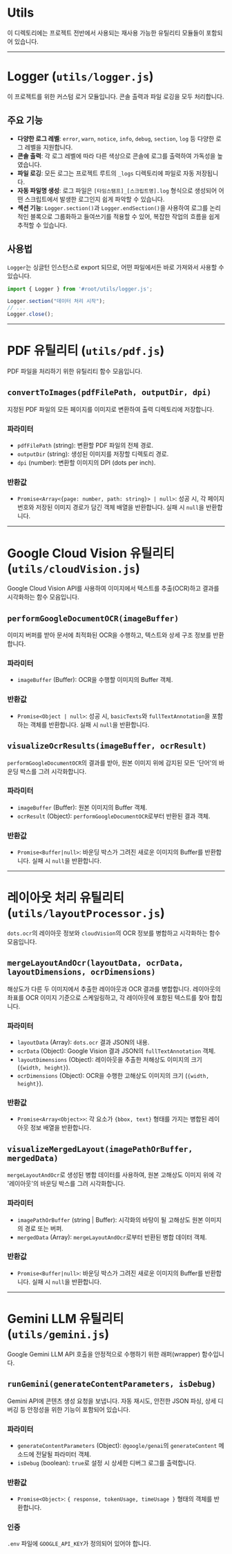 # Utils

이 디렉토리에는 프로젝트 전반에서 사용되는 재사용 가능한 유틸리티 모듈들이 포함되어 있습니다.

---

# Logger (`utils/logger.js`)

이 프로젝트를 위한 커스텀 로거 모듈입니다. 콘솔 출력과 파일 로깅을 모두 처리합니다.

## 주요 기능

- **다양한 로그 레벨**: `error`, `warn`, `notice`, `info`, `debug`, `section`, `log` 등 다양한 로그 레벨을 지원합니다.
- **콘솔 출력**: 각 로그 레벨에 따라 다른 색상으로 콘솔에 로그를 출력하여 가독성을 높였습니다.
- **파일 로깅**: 모든 로그는 프로젝트 루트의 `_logs` 디렉토리에 파일로 자동 저장됩니다.
- **자동 파일명 생성**: 로그 파일은 `[타임스탬프]_[스크립트명].log` 형식으로 생성되어 어떤 스크립트에서 발생한 로그인지 쉽게 파악할 수 있습니다.
- **섹션 기능**: `Logger.section()`과 `Logger.endSection()`을 사용하여 로그를 논리적인 블록으로 그룹화하고 들여쓰기를 적용할 수 있어, 복잡한 작업의 흐름을 쉽게 추적할 수 있습니다.

## 사용법

`Logger`는 싱글턴 인스턴스로 export 되므로, 어떤 파일에서든 바로 가져와서 사용할 수 있습니다.

```javascript
import { Logger } from '#root/utils/logger.js';

Logger.section("데이터 처리 시작");
// ...
Logger.close();
```

---

# PDF 유틸리티 (`utils/pdf.js`)

PDF 파일을 처리하기 위한 유틸리티 함수 모음입니다.

## `convertToImages(pdfFilePath, outputDir, dpi)`

지정된 PDF 파일의 모든 페이지를 이미지로 변환하여 출력 디렉토리에 저장합니다.

### 파라미터

- `pdfFilePath` (string): 변환할 PDF 파일의 전체 경로.
- `outputDir` (string): 생성된 이미지를 저장할 디렉토리 경로.
- `dpi` (number): 변환할 이미지의 DPI (dots per inch).

### 반환값

- `Promise<Array<{page: number, path: string}> | null>`: 성공 시, 각 페이지 번호와 저장된 이미지 경로가 담긴 객체 배열을 반환합니다. 실패 시 `null`을 반환합니다.

---

# Google Cloud Vision 유틸리티 (`utils/cloudVision.js`)

Google Cloud Vision API를 사용하여 이미지에서 텍스트를 추출(OCR)하고 결과를 시각화하는 함수 모음입니다.

## `performGoogleDocumentOCR(imageBuffer)`

이미지 버퍼를 받아 문서에 최적화된 OCR을 수행하고, 텍스트와 상세 구조 정보를 반환합니다.

### 파라미터

- `imageBuffer` (Buffer): OCR을 수행할 이미지의 Buffer 객체.

### 반환값

- `Promise<Object | null>`: 성공 시, `basicTexts`와 `fullTextAnnotation`을 포함하는 객체를 반환합니다. 실패 시 `null`을 반환합니다.

## `visualizeOcrResults(imageBuffer, ocrResult)`

`performGoogleDocumentOCR`의 결과를 받아, 원본 이미지 위에 감지된 모든 '단어'의 바운딩 박스를 그려 시각화합니다.

### 파라미터

- `imageBuffer` (Buffer): 원본 이미지의 Buffer 객체.
- `ocrResult` (Object): `performGoogleDocumentOCR`로부터 반환된 결과 객체.

### 반환값

- `Promise<Buffer|null>`: 바운딩 박스가 그려진 새로운 이미지의 Buffer를 반환합니다. 실패 시 `null`을 반환합니다.

---

# 레이아웃 처리 유틸리티 (`utils/layoutProcessor.js`)

`dots.ocr`의 레이아웃 정보와 `cloudVision`의 OCR 정보를 병합하고 시각화하는 함수 모음입니다.

## `mergeLayoutAndOcr(layoutData, ocrData, layoutDimensions, ocrDimensions)`

해상도가 다른 두 이미지에서 추출한 레이아웃과 OCR 결과를 병합합니다. 레이아웃의 좌표를 OCR 이미지 기준으로 스케일링하고, 각 레이아웃에 포함된 텍스트를 찾아 합칩니다.

### 파라미터

- `layoutData` (Array): `dots.ocr` 결과 JSON의 내용.
- `ocrData` (Object): Google Vision 결과 JSON의 `fullTextAnnotation` 객체.
- `layoutDimensions` (Object): 레이아웃을 추출한 저해상도 이미지의 크기 (`{width, height}`).
- `ocrDimensions` (Object): OCR을 수행한 고해상도 이미지의 크기 (`{width, height}`).

### 반환값

- `Promise<Array<Object>>`: 각 요소가 `{bbox, text}` 형태를 가지는 병합된 레이아웃 정보 배열을 반환합니다.

## `visualizeMergedLayout(imagePathOrBuffer, mergedData)`

`mergeLayoutAndOcr`로 생성된 병합 데이터를 사용하여, 원본 고해상도 이미지 위에 각 '레이아웃'의 바운딩 박스를 그려 시각화합니다.

### 파라미터

- `imagePathOrBuffer` (string | Buffer): 시각화의 바탕이 될 고해상도 원본 이미지의 경로 또는 버퍼.
- `mergedData` (Array): `mergeLayoutAndOcr`로부터 반환된 병합 데이터 객체.

### 반환값

- `Promise<Buffer|null>`: 바운딩 박스가 그려진 새로운 이미지의 Buffer를 반환합니다. 실패 시 `null`을 반환합니다.

---

# Gemini LLM 유틸리티 (`utils/gemini.js`)

Google Gemini LLM API 호출을 안정적으로 수행하기 위한 래퍼(wrapper) 함수입니다.

## `runGemini(generateContentParameters, isDebug)`

Gemini API에 콘텐츠 생성 요청을 보냅니다. 자동 재시도, 안전한 JSON 파싱, 상세 디버깅 등 안정성을 위한 기능이 포함되어 있습니다.

### 파라미터

- `generateContentParameters` (Object): `@google/genai`의 `generateContent` 메소드에 전달될 파라미터 객체.
- `isDebug` (boolean): `true`로 설정 시 상세한 디버그 로그를 출력합니다.

### 반환값

- `Promise<Object>`: `{ response, tokenUsage, timeUsage }` 형태의 객체를 반환합니다.

### 인증

`.env` 파일에 `GOOGLE_API_KEY`가 정의되어 있어야 합니다.
